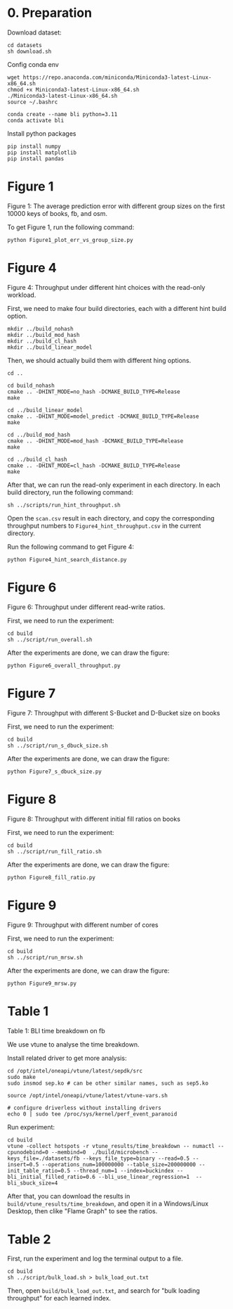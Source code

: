 
# 0. Preparation
Download dataset:
```
cd datasets
sh download.sh
```

Config conda env
```
wget https://repo.anaconda.com/miniconda/Miniconda3-latest-Linux-x86_64.sh
chmod +x Miniconda3-latest-Linux-x86_64.sh
./Miniconda3-latest-Linux-x86_64.sh
source ~/.bashrc

conda create --name bli python=3.11
conda activate bli
```

Install python packages
```
pip install numpy
pip install matplotlib
pip install pandas
```


# Figure 1
Figure 1: The average prediction error with different group sizes on the first 10000 keys of books, fb, and osm.

To get Figure 1, run the following command:
```
python Figure1_plot_err_vs_group_size.py
```

# Figure 4
Figure 4: Throughput under different hint choices with the read-only workload.

First, we need to make four build directories, each with a different hint build option.
```
mkdir ../build_nohash
mkdir ../build_mod_hash
mkdir ../build_cl_hash
mkdir ../build_linear_model
```

Then, we should actually build them with different hing options.
```
cd ..

cd build_nohash
cmake .. -DHINT_MODE=no_hash -DCMAKE_BUILD_TYPE=Release
make

cd ../build_linear_model
cmake .. -DHINT_MODE=model_predict -DCMAKE_BUILD_TYPE=Release
make

cd ../build_mod_hash
cmake .. -DHINT_MODE=mod_hash -DCMAKE_BUILD_TYPE=Release
make

cd ../build_cl_hash
cmake .. -DHINT_MODE=cl_hash -DCMAKE_BUILD_TYPE=Release
make
```

After that, we can run the read-only experiment in each directory.
In each build directory, run the following command:
```
sh ../scripts/run_hint_throughput.sh
```

Open the `scan.csv` result in each directory, and copy the corresponding throughput numbers to `Figure4_hint_throughput.csv` in the current directory.

Run the following command to get Figure 4:
```
python Figure4_hint_search_distance.py
```

# Figure 6
Figure 6: Throughput under different read-write ratios.

First, we need to run the experiment:
```
cd build
sh ../script/run_overall.sh
```

After the experiments are done, we can draw the figure:
```
python Figure6_overall_throughput.py
```

# Figure 7
Figure 7: Throughput with different S-Bucket and D-Bucket size on books

First, we need to run the experiment:
```
cd build
sh ../script/run_s_dbuck_size.sh
```


After the experiments are done, we can draw the figure:
```
python Figure7_s_dbuck_size.py
```

# Figure 8
Figure 8: Throughput with different initial fill ratios on books

First, we need to run the experiment:
```
cd build
sh ../script/run_fill_ratio.sh
```

After the experiments are done, we can draw the figure:
```
python Figure8_fill_ratio.py
```

# Figure 9
Figure 9: Throughput with different number of cores

First, we need to run the experiment:
```
cd build
sh ../script/run_mrsw.sh
```

After the experiments are done, we can draw the figure:
```
python Figure9_mrsw.py
```

# Table 1
Table 1: BLI time breakdown on fb

We use vtune to analyse the time breakdown.

Install related driver to get more analysis:
```
cd /opt/intel/oneapi/vtune/latest/sepdk/src
sudo make
sudo insmod sep.ko # can be other similar names, such as sep5.ko

source /opt/intel/oneapi/vtune/latest/vtune-vars.sh

# configure driverless without installing drivers
echo 0 | sudo tee /proc/sys/kernel/perf_event_paranoid
```

Run experiment:
```
cd build
vtune -collect hotspots -r vtune_results/time_breakdown -- numactl --cpunodebind=0 --membind=0  ./build/microbench --keys_file=./datasets/fb --keys_file_type=binary --read=0.5 --insert=0.5 --operations_num=100000000 --table_size=200000000 --init_table_ratio=0.5 --thread_num=1 --index=buckindex --bli_initial_filled_ratio=0.6 --bli_use_linear_regression=1  --bli_sbuck_size=4
```

After that, you can download the results in `build/vtune_results/time_breakdown`, and open it in a Windows/Linux Desktop, then clike "Flame Graph" to see the ratios.

# Table 2
First, run the experiment and log the terminal output to a file.
```
cd build
sh ../script/bulk_load.sh > bulk_load_out.txt
```

Then, open `build/bulk_load_out.txt`, and search for "bulk loading throughput" for each learned index.